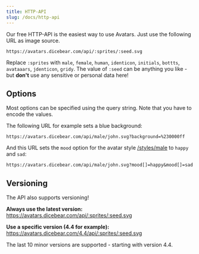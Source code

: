 ```yaml
---
title: HTTP-API
slug: /docs/http-api
---
```


Our free HTTP-API is the easiest way to use Avatars. Just use the following URL as image source.

    https://avatars.dicebear.com/api/:sprites/:seed.svg

Replace `:sprites` with `male`, `female`, `human`, `identicon`, `initials`, `bottts`, `avataaars`, `jdenticon`, `gridy`.
The value of `:seed` can be anything you like - but **don't** use any sensitive or personal data here!

## Options

Most options can be specified using the query string. Note that you have to encode the values.

The following URL for example sets a blue background:

    https://avatars.dicebear.com/api/male/john.svg?background=%230000ff

And this URL sets the `mood` option for the avatar style [/styles/male](male) to `happy` and `sad`:

    https://avatars.dicebear.com/api/male/john.svg?mood[]=happy&mood[]=sad

## Versioning

The API also supports versioning!

**Always use the latest version:**  
https://avatars.dicebear.com/api/:sprites/:seed.svg

**Use a specific version (4.4 for example):**  
https://avatars.dicebear.com/4.4/api/:sprites/:seed.svg

The last 10 minor versions are supported - starting with version 4.4.
